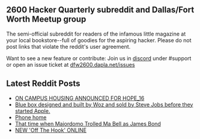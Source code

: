## 2600 Hacker Quarterly subreddit and Dallas/Fort Worth Meetup group
The semi-official subreddit for readers of the infamous little magazine at your local bookstore--full of goodies for the aspiring hacker. Please do not post links that violate the reddit's user agreement.

Want to see a new feature or contribute: 
Join us in [discord](https://dfw2600.dapla.net/chat) under #support or open an issue ticket at [dfw2600.dapla.net/issues](https://dfw2600.dapla.net/issues)

## Latest Reddit Posts
<!-- BLOG-POST-LIST:START -->
- [ON CAMPUS HOUSING ANNOUNCED FOR HOPE_16](https://2600.com/content/campus-housing-announced-hope16)
- [Blue box designed and built by Woz and sold by Steve Jobs before they started Apple.](https://www.reddit.com/r/2600/comments/1ineb9o/blue_box_designed_and_built_by_woz_and_sold_by/)
- [Phone home](https://www.reddit.com/r/2600/comments/1imjvzt/phone_home/)
- [That time when Majordomo Trolled Ma Bell as James Bond](https://www.reddit.com/r/2600/comments/1il78ll/that_time_when_majordomo_trolled_ma_bell_as_james/)
- [NEW 'Off The Hook' ONLINE](https://2600.com/hook/05-02-2025)
<!-- BLOG-POST-LIST:END -->
